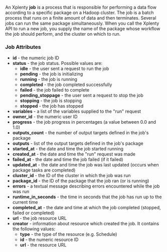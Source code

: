 An Xplenty **job** is a process that is responsible for performing a data flow according to a specific package on a Hadoop cluster. The job is a batch process that runs on a finite amount of data and then terminates. Several jobs can run the same package simultaneously.
When you call the Xplenty API to run a new job, you supply the name of the package whose workflow the job should perform, and the cluster on which to run.

### Job Attributes

* **id** - the numeric job ID
* **status** - the job status. Possible values are: 
  * **idle** - the user sent a request to run the job
  * **pending** - the job is initializing
  * **running** - the job is running
  * **completed** - the job completed successfully
  * **failed** - the job failed to complete
  * **pending_stoppage** - the user sent a request to stop the job
  * **stopping** - the job is stopping
  * **stopped** - the job has stopped
* **variables** - a list of the variables supplied to the "run" request
* **owner_id** - the numeric user ID
* **progress** - the job progress in percentages (a value between 0.0 and 1.0)
* **outputs_count** - the number of output targets defined in the job's package
* **outputs** -  list of the output targets defined in the job's package
* **started_at** - the date and time the job started running
* **created_at** - the date and time the "run" request was made
* **failed_at** - the date and time the job failed (if it failed)
* **updated_at** - the date and time the job was last updated (occurs when package tasks are completed)
* **cluster_id** - the ID of the cluster in which the job was run
* **package_id** - the ID of the package that the job ran (or is running)
* **errors** - a textual message describing errors encountered while the job was run
* **runtime_in_seconds** - the time in seconds that the job has run up to the current time
* **completed_at** - the date and time at which the job completed (stopped, failed or completed)
* **url** - the job resource URL
* **creator** - information about resource which created the job. It contains the following values:
  * **type** - the type of the resource (e.g. Schedule)
  * **id** - the numeric resource ID
  * **url** - the resource URL